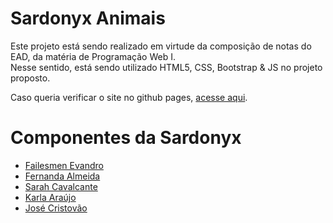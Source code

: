 # Sardonyx Animais

Este projeto está sendo realizado em virtude da composição de notas do EAD, da matéria de Programação Web I. <br> Nesse sentido, está sendo utilizado HTML5, CSS, Bootstrap & JS no projeto proposto.

Caso queria verificar o site no github pages, <a href="https://sardonyxanimals.github.io/sardonyx/" target="_blank">acesse aqui</a>.

<h1>Componentes da Sardonyx</h1>
<ul>
  <li><a href="https://github.com/Failesmen/" target="_blank">Failesmen Evandro</a></li>
  <li><a href="https://github.com/Cx-nanda" target="_blank">Fernanda Almeida</a></li>
  <li><a href="https://github.com/learncodesarah/" target="_blank">Sarah Cavalcante</a></li>
  <li><a href="https://github.com/karlaaraujo/ " target="_blank">Karla Araújo</a></li>
  <li><a href="https://github.com/juninho/ " target="_blank">José Cristovão</a></li>
</ul>

